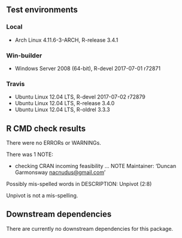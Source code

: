 ## Test environments

### Local
* Arch Linux 4.11.6-3-ARCH, R-release 3.4.1

### Win-builder
* Windows Server 2008 (64-bit), R-devel 2017-07-01 r72871

### Travis
* Ubuntu Linux 12.04 LTS, R-devel   2017-07-02 r72879
* Ubuntu Linux 12.04 LTS, R-release 3.4.0
* Ubuntu Linux 12.04 LTS, R-oldrel  3.3.3

## R CMD check results
There were no ERRORs or WARNINGs.

There was 1 NOTE:

* checking CRAN incoming feasibility ... NOTE
Maintainer: ‘Duncan Garmonsway <nacnudus@gmail.com>’

Possibly mis-spelled words in DESCRIPTION:
  Unpivot (2:8)

  Unpivot is not a mis-spelling.

## Downstream dependencies
There are currently no downstream dependencies for this package.
